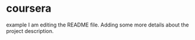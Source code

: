 # coursera
example
I am editing the README file. Adding some more details about the project description.
